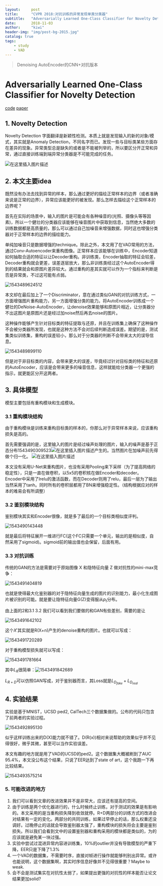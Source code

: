 ```yaml
---
layout:     post
title:      "CVPR 2018:对抗训练的异常发现单类分类器"
subtitle:   "Adversarially Learned One-Class Classifier for Novelty Detection"
date:       2018-11-03
author:     "kiwi"
header-img: "img/post-bg-2015.jpg"
catalog: true
tags:
    - study
    - VAD
---
```


> Denoising AutoEncoder的CNN+对抗版本


# Adversarially Learned One-Class Classifier for Novelty Detection

[code](https://github.com/khalooei/ALOCC-CVPR2018) [paper](https://github.com/khalooei/ALOCC-CVPR2018/blob/master/cvpr18_paper_ALOCC.pdf)

## 1. Novelty Detection

Novelty Detection 字面翻译是新颖性检测。本质上就是发现输入的新的对象/模式，其实就是Anomaly Detection，不同名字而已。发现一些与目标类某些方面存在差异的现象。异常类型总是缺失的或者是不能被列举的，所以要区分开正常和异常，通过直接训练端到端异常分类器是不可能完成的任务。

![在这里插入图片描述](https://img-blog.csdnimg.cn/20181129204959331.png?x-oss-process=image/watermark,type_ZmFuZ3poZW5naGVpdGk,shadow_10,text_aHR0cHM6Ly9ibG9nLmNzZG4ubmV0L2tpd2lfRnVuZw==,size_16,color_FFFFFF,t_70)

## 2. 本文主要idea

既然没有办法去找到异常的样本，那么通过更好的描绘正常样本的边界（或者准确来说是正常的边界），异常应该能更好的被发现。那么怎样去描绘这个正常样本的边界呢？

首先在实际的场景中，输入的图片是可能会有各种噪音的(光照、摄像头等等因素)，所以一个健壮的分类器应该能够在噪音图片中获取到信息，当然绝大多数的训练数据都是高质量的，那么可以通过自己加噪音来增强数据，同时这也增强分类器对于正常样本的边界的描绘能力。

单纯加噪音只是数据增强的technique。除此之外，本文用了在VAD常用的方法，通过Conv-Autoencoder来重构图像。正常样本应该能够在训练中，Encoder知道如何抽取合适的特征以让Decoder重构。非训练类，Encoder抽取的特征会较差，Decoder重构就会更差，误差逐层放大，那么非训练类经过这个AutoEncoder得到的结果就会和原图片差异较大。通过重构的差其实就可以作为一个指标来判断是否是异常类，不过这可能有点弱。

![1543489624512](https://img-blog.csdnimg.cn/20181129205011446.png?x-oss-process=image/watermark,type_ZmFuZ3poZW5naGVpdGk,shadow_10,text_aHR0cHM6Ly9ibG9nLmNzZG4ubmV0L2tpd2lfRnVuZw==,size_16,color_FFFFFF,t_70)

本文却在最后加上了一个Discriminator，意在通过类似GAN的对抗训练方式，一方面增强图片重构能力，另一方面增强分类的能力。将AutoEncoder训练成一个健壮的DeNoise-AutoEncoder，让denoise效果能够和原图片相近，让分类器分不出这图片是原图片还是经过加noise然后再去noise的图片。

这种操作能够产生针对目标类的特征提取与还原，并且在训练集上确保了这种操作不会被分类器所发现，也就是这种方法不会对后续判断造成误差。期望的是，测试集类似训练集，重构的误差较小，那么对于分类器的判断不会带来太大的误导信息。

![1543489899110](https://img-blog.csdnimg.cn/20181129205022841.png?x-oss-process=image/watermark,type_ZmFuZ3poZW5naGVpdGk,shadow_10,text_aHR0cHM6Ly9ibG9nLmNzZG4ubmV0L2tpd2lfRnVuZw==,size_16,color_FFFFFF,t_70)

但是对于非目标类的内容，会带来更大的误差，毕竟经过针对目标类的特征和还原的AutoEncoder，应该是会带来更多的噪音信息，这样就能给分类器一个更强的指示，就更能区分开这两者。

## 3. 具体模型

模型主要包括有重构模块和生成模块。

### 3.1 重构模块结构

由于重构模块是训练来重构目标类的样本的，你那么对于异常样本来说，应该重构损失是高的。

首先需要强调的是，这里输入的图片是经过噪声处理的图片，输入的噪声是基于正态分布1543490309523![在这里插入图片描述](https://img-blog.csdnimg.cn/20181129205041664.png)产生的。当然图片在加噪声前先得做个归一化。
![在这里插入图片描述](https://img-blog.csdnimg.cn/20181129205111608.png?x-oss-process=image/watermark,type_ZmFuZ3poZW5naGVpdGk,shadow_10,text_aHR0cHM6Ly9ibG9nLmNzZG4ubmV0L2tpd2lfRnVuZw==,size_16,color_FFFFFF,t_70)

本文没有采用U-Net来重构图片，也没有采用Pooling来下采样（为了提高网络的稳定性），只是一直在做卷积，以5x5的卷积核在做Encoder和decoder。Encoder中采用了lrelu的激活函数，而在Decoder则用了relu，最后一层为了输出当然采用了tanh。同时所有的卷积层都用了BN来增强稳定性。（结构根据应对的样本的难易会有所调整）

###  3.2 鉴别模块结构

鉴别模块其实和Encoder很像，就是多了最后的一个目标类相似度评判。

![1543490143448](https://img-blog.csdnimg.cn/20181129205049532.png?x-oss-process=image/watermark,type_ZmFuZ3poZW5naGVpdGk,shadow_10,text_aHR0cHM6Ly9ibG9nLmNzZG4ubmV0L2tpd2lfRnVuZw==,size_16,color_FFFFFF,t_70)

就是最后将特征展开一维进行FC(这个FC只需要一个单元，输出的是相似度，自然采用了sigmoid)。sigmoid前的输出值也会保留，后面有用。

### 3.3 对抗训练

传统的GAN的方法是需要对于原始图像 X 和隐特征向量 Z 做对抗性的mini-max竞争：

![1543491404819](https://img-blog.csdnimg.cn/20181129205124268.png)

也就是使得最大化鉴别器的对于隐特征向量生成的图片的识别能力，最小化生成图片被识别的可能。就是要让隐特征向量G(Z)变得服从$p_t$分布。

由上面的2和3.1 3.2 我们可以看到我们要做的和GAN有些差别，需要的是让

![1543491642102](https://img-blog.csdnimg.cn/20181129205131962.png)

这个$X'$其实就是R(X+n)产生的denoise重构的图片。也就可以写成：

![1543491720289](https://img-blog.csdnimg.cn/20181129205151900.png)

对于重构模型损失就可以写成：

![1543491781664](https://img-blog.csdnimg.cn/20181129205210256.png)

其中$L_R$很简单：![1543491842689](https://img-blog.csdnimg.cn/20181129205217385.png)

$L_{R+D}$可以仿照GAN写成，对于鉴别器而言，其Loss就是$L_{D_{fake}}+L_{D_{real}}$

## 4. 实验结果

实验是基于MNIST，UCSD ped2, CalTech三个数据集做的。公布的代码只包含了前两者的实验过程。

![1543492895130](https://img-blog.csdnimg.cn/20181129205232240.png?x-oss-process=image/watermark,type_ZmFuZ3poZW5naGVpdGk,shadow_10,text_aHR0cHM6Ly9ibG9nLmNzZG4ubmV0L2tpd2lfRnVuZw==,size_16,color_FFFFFF,t_70)

似乎这样训练出来的D(X)能力就不错了。D(R(x))相对来说帮助的效果似乎并不见得很好，微乎其微，甚至可以当作实验误差。

本文有趣的地方就是用了VAD的UCSD的ped2。这个数据集大概被刷到了AUC 95.4%，本文没公布这个结果，只说了EER达到了state of art，这个我跑一下再比较结果。

![1543493575214](https://img-blog.csdnimg.cn/20181129205242914.png?x-oss-process=image/watermark,type_ZmFuZ3poZW5naGVpdGk,shadow_10,text_aHR0cHM6Ly9ibG9nLmNzZG4ubmV0L2tpd2lfRnVuZw==,size_16,color_FFFFFF,t_70)

### 5. 可能改进的地方

1. 我们可以看到文章的改进效果并不是非常大，应该还有提高的空间。
2. 由于训练是两个优化器进行的，什么时候终止训练，对于测试的效果是有影响的。本文采用的是当重构损失降到收敛就停。R+D两部分的训练方式的改进会对结果有一定的变化。两部分的共同训练，如果过早停止的话，那么权重还没调好。过晚停止的话就会导致鉴别器太强了，重构模块的损失将会主要是鉴别损失。所以我们会看到文中的设置鉴别器和重构采用的模块都是类似的，为的应该就是避免某一块过强。
3. 实验中尝试过混进异常内容进训练集，10%的outlier并没有导致模型的严重下降，EER只是下降了1.3%
4. 一个VAD的数据集，不需要时序，直接对帧进行操作就能够判别出异常。或许也能说明，这个数据集啊，其实时序信息好像并不见得很重要？Maybe to weak.
5. 会不会是测试集实在对抗性太弱了，如果提出更强的对抗性的样本能否让论文结果更加solid?
